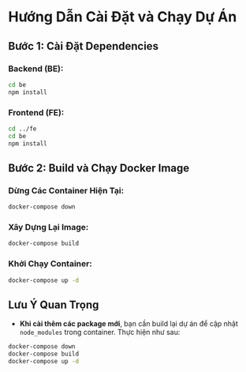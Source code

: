 # Hướng Dẫn Cài Đặt và Chạy Dự Án

## Bước 1: Cài Đặt Dependencies

### Backend (BE):
```bash
cd be
npm install
```

### Frontend (FE):
```bash
cd ../fe
cd be
npm install
```

## Bước 2: Build và Chạy Docker Image

### Dừng Các Container Hiện Tại:
```bash
docker-compose down
```

### Xây Dựng Lại Image:
```bash
docker-compose build
```

### Khởi Chạy Container:
```bash
docker-compose up -d
```

## Lưu Ý Quan Trọng
- **Khi cài thêm các package mới**, bạn cần build lại dự án để cập nhật `node_modules` trong container. Thực hiện như sau:

```bash
docker-compose down
docker-compose build
docker-compose up -d
```
